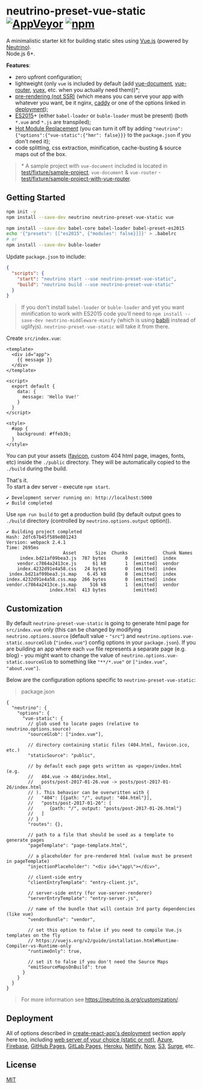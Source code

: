 # neutrino-preset-vue-static [![AppVeyor](https://img.shields.io/appveyor/ci/shyiko/neutrino-preset-vue-static.svg)]() [![npm](https://img.shields.io/npm/v/neutrino-preset-vue-static.svg)](https://www.npmjs.com/package/neutrino-preset-vue-static)

A minimalistic starter kit for building static sites using [Vue.js](https://vuejs.org/) (powered by [Neutrino](https://neutrino.js.org/)).  
Node.js 6+.

**Features**:
- zero upfront configuration;
- lightweight (only `vue` is included by default (add [vue-document](https://github.com/shyiko/vue-document), [vue-router](https://router.vuejs.org/en/), [vuex](https://vuex.vuejs.org/en/), etc. when you actually need them))\*;
- [pre-rendering (not SSR)](https://vuejs.org/v2/guide/ssr.html#SSR-vs-Prerendering) (which means you can 
serve your app with whatever you want, be it nginx, [caddy](https://caddyserver.com/) or one of the options linked in [deployment](#deployment));
- [ES2015](https://vue-loader.vuejs.org/en/features/es2015.html)+ (either `babel-loader` or `buble-loader` must be present) (both `*.vue` and `*.js` are transpiled); 
- [Hot Module Replacement](https://vue-loader.vuejs.org/en/features/hot-reload.html) (you can turn it off by adding `"neutrino":{"options":{"vue-static":{"hmr": false}}}` to the `package.json` if you don't need it);
- code splitting, css extraction, minification, cache-busting & source maps out of the box.

> \* A sample project with `vue-document` included is located in [test/fixture/sample-project](test/fixture/sample-project), `vue-document` & `vue-router` - [test/fixture/sample-project-with-vue-router](test/fixture/sample-project-with-vue-router). 

## Getting Started

```sh
npm init -y
npm install --save-dev neutrino neutrino-preset-vue-static vue

npm install --save-dev babel-core babel-loader babel-preset-es2015
echo '{"presets": [["es2015", {"modules": false}]]}' > .babelrc
# or
npm install --save-dev buble-loader
```

Update `package.json` to include: 

```json
{
  "scripts": {
    "start": "neutrino start --use neutrino-preset-vue-static",
    "build": "neutrino build --use neutrino-preset-vue-static"
  }
}
```

> If you don't install `babel-loader` or `buble-loader` and yet you want minification
 to work with ES2015 code you'll need to `npm install --save-dev neutrino-middleware-minify` (which is using [babili](https://github.com/babel/babili) instead of uglifyjs). 
 `neutrino-preset-vue-static` will take it from there.

Create `src/index.vue`:

```vue
<template>
  <div id="app">
    {{ message }}
  </div>
</template>

<script>
  export default {
    data: {
      message: 'Hello Vue!'
    }
  }
</script>

<style>
  #app {
    background: #ffeb3b;
  }
</style>
```

You can put your assets ([favicon](https://realfavicongenerator.net/), custom 404 html page, images, fonts, etc) 
inside the `./public` directory. They will be automatically copied to the `./build` during the build.

That's it.  
To start a dev server - execute `npm start`.

```
✔ Development server running on: http://localhost:5000
✔ Build completed
```

Use `npm run build` to get a production build (by default 
output goes to `./build` directory (controlled by `neutrino.options.output` option)).

```
✔ Building project completed
Hash: 2dfc67b45f589e801243
Version: webpack 2.4.1
Time: 2695ms
                     Asset       Size  Chunks             Chunk Names
     index.bd21af09bea3.js  787 bytes       0  [emitted]  index
    vendor.c7864a2413ce.js      61 kB       1  [emitted]  vendor
    index.4232d91e4a58.css   24 bytes       0  [emitted]  index
 index.bd21af09bea3.js.map    6.45 kB       0  [emitted]  index
index.4232d91e4a58.css.map  266 bytes       0  [emitted]  index
vendor.c7864a2413ce.js.map     516 kB       1  [emitted]  vendor
                index.html  413 bytes          [emitted]  
```

## Customization

By default `neutrino-preset-vue-static` is going to generate html page for `src/index.vue` only (this can 
be changed by modifying `neutrino.options.source` (default value - `"src"`) and `neutrino.options.vue-static.sourceGlob` (`"index.vue"`) config options in your 
`package.json`). If you are building an app where each `vue` file represents a separate page (e.g. blog) - 
you might want to change the value of `neutrino.options.vue-static.sourceGlob` to something like `"**/*.vue"` or `["index.vue", "about.vue"]`. 

Below are the configuration options specific to `neutrino-preset-vue-static`:

> package.json

```json5
{
  "neutrino": {
    "options": {
      "vue-static": {
        // glob used to locate pages (relative to neutrino.options.source)
        "sourceGlob": ["index.vue"],        

        // directory containing static files (404.html, favicon.ico, etc.) 
        "staticSource": "public",

        // by default each page gets written as <page>/index.html (e.g.
        //   404.vue -> 404/index.html,
        //   posts/post-2017-01-26.vue -> posts/post-2017-01-26/index.html
        // ). This behavior can be overwritten with {
        //   "404": [{path: "/", output: "404.html"}],
        //   "posts/post-2017-01-26": [
        //      {path: "/", output: "posts/post-2017-01-26.html"}
        //   ]
        // }
        "routes": {},
        
        // path to a file that should be used as a template to generate pages 
        "pageTemplate": "page-template.html",
        
        // a placeholder for pre-rendered html (value must be present in pageTemplate)
        "injectionPlaceholder": "<div id=\"app\"></div>",
        
        // client-side entry
        "clientEntryTemplate": "entry-client.js",
        
        // server-side entry (for vue-server-renderer)
        "serverEntryTemplate": "entry-server.js",

        // name of the bundle that will contain 3rd party dependencies (like vue)          
        "vendorBundle": "vendor",
                
        // set this option to false if you need to compile Vue.js templates on the fly 
        // https://vuejs.org/v2/guide/installation.html#Runtime-Compiler-vs-Runtime-only
        "runtimeOnly": true,
        
        // set it to false if you don't need the Source Maps
        "emitSourceMapsOnBuild": true
      }
    }
  }
}
```

> For more information see https://neutrino.js.org/customization/.

## Deployment

All of options described in [create-react-app's deployment](https://github.com/facebookincubator/create-react-app/blob/master/packages/react-scripts/template/README.md#deployment)
section apply here too, including 
[web server of your choice (static or not)](https://github.com/facebookincubator/create-react-app/blob/master/packages/react-scripts/template/README.md#static-server), 
[Azure](https://github.com/facebookincubator/create-react-app/blob/master/packages/react-scripts/template/README.md#azure),
[Firebase](https://github.com/facebookincubator/create-react-app/blob/master/packages/react-scripts/template/README.md#firebase),
[GitHub Pages](https://github.com/facebookincubator/create-react-app/blob/master/packages/react-scripts/template/README.md#github-pages),
[GitLab Pages](https://gist.github.com/shyiko/d0550bd59d07695f99ba4b127d399bf0),
[Heroku](https://github.com/facebookincubator/create-react-app/blob/master/packages/react-scripts/template/README.md#heroku),
[Netlify](https://github.com/facebookincubator/create-react-app/blob/master/packages/react-scripts/template/README.md#netlify),
[Now](https://zeit.co/now),
[S3](https://github.com/facebookincubator/create-react-app/blob/master/packages/react-scripts/template/README.md#s3-and-cloudfront),
[Surge](https://github.com/facebookincubator/create-react-app/blob/master/packages/react-scripts/template/README.md#surge), etc.

## License

[MIT](https://opensource.org/licenses/mit-license.php)
